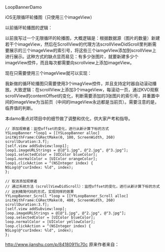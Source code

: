 LoopBannerDamo

iOS无限循环轮播图（只使用三个imageView）

以前循环轮播图的逻辑：

以前我写过一个无限循环的轮播图，大概逻辑是：根据数据源（图片的数量）新建若干个imageView，然后在ScrollView的代理方法scrollViewDidScroll里判断需要展示的三个imageView的索引号，将这些三个iamgeVIew添加到scrollView上进行展示。这种方式的缺点显而易见：有多少张图片，就要新建多少个imageView控件，而且每次都需要向scrollview上添加imageView。

现在只需要使用三个imageView就可以实现：

我新做的循环轮播图只需要使用3个imagView控件，并且支持定时器自动滚动播放。大致逻辑：在scrollView上添加3个imageView，每滚动一页，通过KVO观察scrollView的contentOffset的变化，判断需要添加的3张图片的索引号，并重置中间的imageView为当前页（中间的imageView永远都是当前页）。需要注意的是，临界值的判断。

本damo重点对项目中的细节做了调整和优化，供大家产考和指导。

```
// 添加观察者：监控offset的变化，进行从新计算下标的方式
YSLoopBanner *loop1 = [[YSLoopBanner alloc] initWithFrame:CGRectMake(0, 100, ScreenWidth, 260) scrollDuration:3.f];
[self.view addSubview:loop1];
loop1.imageURLStrings = @[@"1.jpg", @"2.jpg", @"3.jpg"];
loop1.selectedColor = [UIColor blueColor];
loop1.normalColor = [UIColor orangeColor];
loop1.clickAction = ^(NSInteger index) {
NSLog(@"curIndex: %ld", index);
};
```
```
// 取消添加观察者
// 通过系统方法（scrollViewDidScroll）：监控offset的变化，进行从新计算下标的方式
// 达到精简代码的方式，实现同样的效果
YYLoopBanner_Scroll *loop = [[YYLoopBanner_Scroll alloc] initWithFrame:CGRectMake(0, 400, ScreenWidth, 260) scrollDuration:3.f];
[self.view addSubview:loop];
loop.imageURLStrings = @[@"1.jpg", @"2.jpg", @"3.jpg"];
loop.selectedColor = [UIColor blueColor];
loop.normalColor = [UIColor yellowColor];
loop.clickAction = ^(NSInteger index) {
NSLog(@"curIndex: %ld", index);
};
```

http://www.jianshu.com/p/84180911c70c 原来作者来自：
